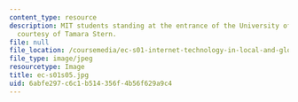 ```yaml
---
content_type: resource
description: MIT students standing at the entrance of the University of Ghana. Image
  courtesy of Tamara Stern.
file: null
file_location: /coursemedia/ec-s01-internet-technology-in-local-and-global-communities-spring-2005-summer-2005/6abfe297c6c1b514356f4b56f629a9c4_ec-s01s05.jpg
file_type: image/jpeg
resourcetype: Image
title: ec-s01s05.jpg
uid: 6abfe297-c6c1-b514-356f-4b56f629a9c4
---
```

